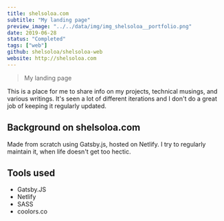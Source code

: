 ```yaml
---
title: shelsoloa.com
subtitle: "My landing page"
preview_image: "../../data/img/img_shelsoloa__portfolio.png"
date: 2019-06-28
status: "Completed"
tags: ["web"]
github: shelsoloa/shelsoloa-web
website: http://shelsoloa.com
---
```


> My landing page

This is a place for me to share info on my projects, technical musings, and various writings. It's seen a lot of different iterations and I don't do a great job of keeping it regularly updated.

## Background on shelsoloa.com

Made from scratch using Gatsby.js, hosted on Netlify. I try to regularly maintain it, when life doesn't get too hectic.


## Tools used

- Gatsby.JS
- Netlify
- SASS
- coolors.co